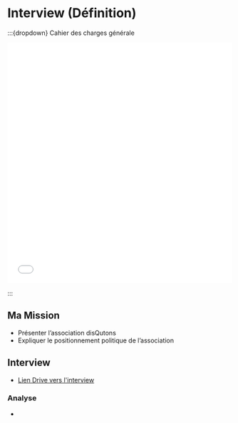 # Interview (Définition)

:::{dropdown} Cahier des charges générale

<iframe src='../../_static/assets/pdf/Projet-1/BBIA01_Projet-1_Association-disQutons.pdf' width='100%' height='540px' frameborder='0'></iframe>

:::


## Ma Mission

- Présenter l’association disQutons
- Expliquer le positionnement politique de l’association

## Interview

- [Lien Drive vers l'interview](https://drive.google.com/drive/folders/1FLpOyULi3hL5Jjqk6D_524ehZyEtHPdv)

### Analyse

-